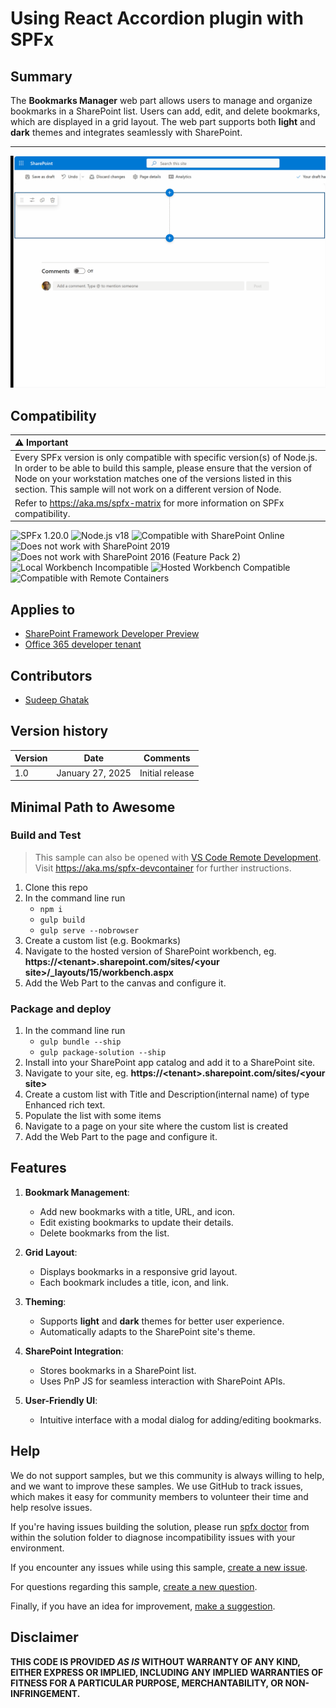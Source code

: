 # Using React Accordion plugin with SPFx

## Summary

The **Bookmarks Manager** web part allows users to manage and organize bookmarks in a SharePoint list. Users can add, edit, and delete bookmarks, which are displayed in a grid layout. The web part supports both **light** and **dark** themes and integrates seamlessly with SharePoint.

---


![Bookmarks Manager](./assets/BookmarksManager.gif)

## Compatibility

| :warning: Important          |
|:---------------------------|
| Every SPFx version is only compatible with specific version(s) of Node.js. In order to be able to build this sample, please ensure that the version of Node on your workstation matches one of the versions listed in this section. This sample will not work on a different version of Node.|
|Refer to <https://aka.ms/spfx-matrix> for more information on SPFx compatibility.   |

![SPFx 1.20.0](https://img.shields.io/badge/SPFx-1.20.0-green.svg) 
![Node.js v18](https://img.shields.io/badge/Node.js-v18-green.svg) 
![Compatible with SharePoint Online](https://img.shields.io/badge/SharePoint%20Online-Compatible-green.svg)
![Does not work with SharePoint 2019](https://img.shields.io/badge/SharePoint%20Server%202019-Incompatible-red.svg "SharePoint Server 2019 requires SPFx 1.4.1 or lower")
![Does not work with SharePoint 2016 (Feature Pack 2)](https://img.shields.io/badge/SharePoint%20Server%202016%20(Feature%20Pack%202)-Incompatible-red.svg "SharePoint Server 2016 Feature Pack 2 requires SPFx 1.1")
![Local Workbench Incompatible](https://img.shields.io/badge/Local%20Workbench-Incompatible-red.svg)
![Hosted Workbench Compatible](https://img.shields.io/badge/Hosted%20Workbench-Compatible-green.svg)
![Compatible with Remote Containers](https://img.shields.io/badge/Remote%20Containers-Compatible-green.svg)

## Applies to

* [SharePoint Framework Developer Preview](https://learn.microsoft.com/sharepoint/dev/spfx/sharepoint-framework-overview)
* [Office 365 developer tenant](https://learn.microsoft.com/sharepoint/dev/spfx/set-up-your-developer-tenant)

## Contributors

* [Sudeep Ghatak](https://github.com/sudeepghatak)


## Version history

Version|Date|Comments
-------|----|--------
1.0|January 27, 2025|Initial release


## Minimal Path to Awesome

### Build and Test

>  This sample can also be opened with [VS Code Remote Development](https://code.visualstudio.com/docs/remote/remote-overview). Visit https://aka.ms/spfx-devcontainer for further instructions.

1. Clone this repo
2. In the command line run
    - `npm i`
    - `gulp build`
    - `gulp serve --nobrowser`
3. Create a custom list (e.g. Bookmarks) 
5. Navigate to the hosted version of SharePoint workbench, eg. **https://\<tenant>.sharepoint.com/sites/\<your site>/_layouts/15/workbench.aspx**
6. Add the Web Part to the canvas and configure it.

### Package and deploy

1. In the command line run
    - `gulp bundle --ship`
    - `gulp package-solution --ship`
2. Install into your SharePoint app catalog and add it to a SharePoint site.
3. Navigate to your site, eg. **https://\<tenant>.sharepoint.com/sites/\<your site>**
4. Create a custom list with Title and Description(internal name) of type Enhanced rich text. 
5. Populate the list with some items
6. Navigate to a page on your site where the custom list is created
7. Add the Web Part to the page and configure it.

## Features

1. **Bookmark Management**:
   - Add new bookmarks with a title, URL, and icon.
   - Edit existing bookmarks to update their details.
   - Delete bookmarks from the list.

2. **Grid Layout**:
   - Displays bookmarks in a responsive grid layout.
   - Each bookmark includes a title, icon, and link.

3. **Theming**:
   - Supports **light** and **dark** themes for better user experience.
   - Automatically adapts to the SharePoint site's theme.

4. **SharePoint Integration**:
   - Stores bookmarks in a SharePoint list.
   - Uses PnP JS for seamless interaction with SharePoint APIs.

5. **User-Friendly UI**:
   - Intuitive interface with a modal dialog for adding/editing bookmarks.


## Help

We do not support samples, but we this community is always willing to help, and we want to improve these samples. We use GitHub to track issues, which makes it easy for  community members to volunteer their time and help resolve issues.

If you're having issues building the solution, please run [spfx doctor](https://pnp.github.io/cli-microsoft365/cmd/spfx/spfx-doctor/) from within the solution folder to diagnose incompatibility issues with your environment.

If you encounter any issues while using this sample, [create a new issue](https://github.com/pnp/sp-dev-fx-webparts/issues/new?assignees=&labels=Needs%3A+Triage+%3Amag%3A%2Ctype%3Abug-suspected%2Csample%3A%20REACT-SP-BOOKMARKS&template=bug-report.yml&sample=REACT-SP-BOOKMARKS&authors=@SudeepGhatakh&title=REACT-SP-BOOKMARKS).

For questions regarding this sample, [create a new question](https://github.com/pnp/sp-dev-fx-webparts/issues/new?assignees=&labels=Needs%3A+Triage+%3Amag%3A%2Ctype%3Aquestion%2Csample%3A%20REACT-SP-BOOKMARKS&template=bug-report.yml&sample=REACT-SP-BOOKMARKS&authors=@SudeepGhatakh&title=REACT-SP-BOOKMARKS).

Finally, if you have an idea for improvement, [make a suggestion](https://github.com/pnp/sp-dev-fx-webparts/issues/new?assignees=&labels=Needs%3A+Triage+%3Amag%3A%2Ctype%3Aenhancement%2Csample%3A%20REACT-SP-BOOKMARKS&template=bug-report.yml&sample=REACT-SP-BOOKMARKS&authors=@SudeepGhatakh&title=REACT-SP-BOOKMARKS).


## Disclaimer

**THIS CODE IS PROVIDED *AS IS* WITHOUT WARRANTY OF ANY KIND, EITHER EXPRESS OR IMPLIED, INCLUDING ANY IMPLIED WARRANTIES OF FITNESS FOR A PARTICULAR PURPOSE, MERCHANTABILITY, OR NON-INFRINGEMENT.**


